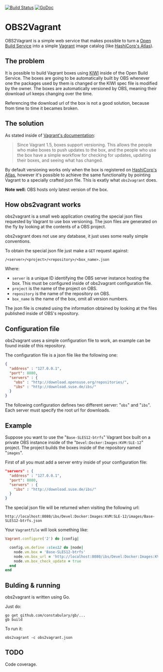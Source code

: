 [![Build Status](https://travis-ci.org/flavio/obs2vagrant.svg?branch=master)](https://travis-ci.org/flavio/obs2vagrant)
[![GoDoc](https://godoc.org/github.com/flavio/obs2vagrant?status.png)](https://godoc.org/github.com/flavio/obs2vagrant)

# OBS2Vagrant

OBS2Vagrant is a simple web service that makes possible to turn a
[Open Build Service](http://openbuildservice.org/) into a simple
[Vagrant](https://www.vagrantup.com/) image catalog (like [HashiCorp's Atlas](https://atlas.hashicorp.com/)).

## The problem

It is possible to build Vagrant boxes using [KIWI](http://opensuse.github.io/kiwi/)
inside of the Open Build Service. The boxes are going to be automatically built
by OBS whenever one the packages used by them is changed or the KIWI spec file
is modified by the owner. The boxes are automatically versioned by OBS, meaning
their download url keeps changing over the time.

Referencing the download url of the box is not a good solution, because from
time to time it becames broken.

## The solution

As stated inside of [Vagrant's documentation](http://docs.vagrantup.com/v2/boxes/versioning.html):

  > Since Vagrant 1.5, boxes support versioning. This allows the people who make
  > boxes to push updates to the box, and the people who use the box have a
  > simple workflow for checking for updates, updating their boxes, and seeing
  > what has changed.

By default versioning works only when the box is registered on
[HashiCorp's Atlas](https://atlas.hashicorp.com/), however it's possible to
achieve the same functionality by pointing Vagrant to a specially crafted json
file. This is exatly what `obs2vagrant` does.

**Note well:** OBS hosts only latest version of the box.

## How obs2vagrant works

obs2vagrant is a small web application creating the special json files requested
by Vagrant to use box versioning. The json files are generated on the fly by
looking at the contents of a OBS project.

obs2vagrant does not use any database, it just uses some really simple conventions.

To obtain the special json file just make a `GET` request against:

  `/<server>/<project>/<repository>/<box_name>.json`

Where:
  * `server` is a unique ID identifying the OBS server instance hosting the box.
    This must be configured inside of obs2vagrant configuration file.
  * `project` is the name of the project on OBS.
  * `repository` is the name of the repository on OBS.
  * `box_name` is the name of the box, omit all version numbers.

The json file is created using the information obtained by looking at the
files published inside of OBS's repository.

## Configuration file

obs2vagrant uses a simple configuration file to work, an example can be found
inside of this repository.

The configuration file is a json file like the following one:

```json
{
  "address" : "127.0.0.1",
  "port": 8080,
  "servers" : {
    "obs" : "http://download.opensuse.org/repositories/",
    "ibs" : "http://download.suse.de/ibs/"
  }
}
```

The following configuration defines two different server: "`obs`" and "`ibs`".
Each server must specify the root url for downloads.

## Example

Suppose you want to use the "`Base-SLES12-btrfs`" Vagrant box built on a private
OBS instance inside of the "`Devel:Docker:Images:KVM:SLE-12`" project. The project
builds the boxes inside of the repository named "`images`".

First of all you must add a server entry inside of your configuration file:
```json
"servers" : {
  "address" : "127.0.0.1",
  "port": 8080,
  "servers" : {
    "ibs" : "http://download.suse.de/ibs/"
  }
}
```

The special json file will be returned when visiting the following url:

`http://localhost:8080/ibs/Devel:Docker:Images:KVM:SLE-12/images/Base-SLES12-btrfs.json`


Your `Vagrantfile` will look something like:
```ruby
Vagrant.configure('2') do |config|

  config.vm.define :sles12 do |node|
    node.vm.box = 'Base-SLES12-btrfs'
    node.vm.box_url = 'http://localhost:8080/ibs/Devel:Docker:Images:KVM:SLE-12/images/Base-SLES12-btrfs.json'
    node.vm.box_check_update = true
  end
end
```

## Bulding & running

obs2vagrant is written using Go.

Just do:
```
go get github.com/constabulary/gb/...
gb build
```

To run it:

`obs2vagrant -c obs2vagrant.json`

## TODO

Code coverage.
